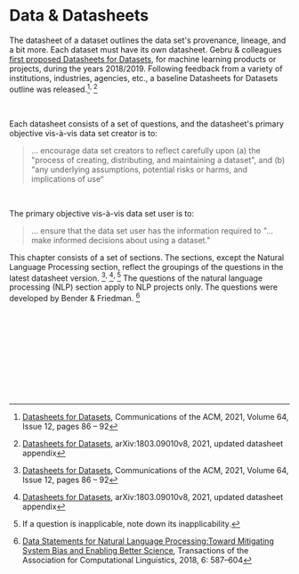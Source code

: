 # Data & Datasheets

The datasheet of a dataset outlines the data set's provenance, lineage, and a bit more.  Each dataset must have its own datasheet.  Gebru & colleagues <a href="https://arxiv.org/pdf/1803.09010v1.pdf" target="_blank">first proposed Datasheets for Datasets</a>, for machine learning products or projects, during the years 2018/2019.  Following feedback from a variety of institutions, industries, agencies, etc., a baseline Datasheets for Datasets outline was released.[^acm]<sup>, </sup>[^arXiv]  

<br>

Each datasheet consists of a set of questions, and the datasheet's primary objective vis-à-vis data set creator is to:

> … encourage data set creators to reflect carefully upon (a) the "process of creating, distributing, and maintaining a dataset", and (b) "any underlying assumptions, potential risks or harms, and implications of use“

<br>

The primary objective vis-à-vis data set user is to:

> … ensure that the data set user has the information required  to  "… make informed decisions about using a dataset."

This chapter consists of a set of sections.  The sections, except the Natural Language Processing section, reflect the groupings of the questions in the latest datasheet version. [^acm]<sup>, </sup>[^arXiv]<sup>, </sup>[^applicability]  The questions of the natural language processing (NLP) section apply to NLP projects only.  The questions were developed by Bender & Friedman. [^bender]

<br>
<br>

<br>
<br>

<br>
<br>

<br>
<br>

[^acm]: [Datasheets for Datasets](https://dl.acm.org/doi/10.1145/3458723), Communications of the ACM, 2021, Volume 64, Issue 12, pages 86 – 92
[^arXiv]: [Datasheets for Datasets](https://arxiv.org/abs/1803.09010v8), arXiv:1803.09010v8, 2021, updated datasheet appendix
[^applicability]: If a question is inapplicable, note down its inapplicability.
[^bender]: [Data Statements for Natural Language Processing:Toward Mitigating System Bias and Enabling Better Science](https://doi.org/10.1162/tacl_a_00041), Transactions of the Association for Computational Linguistics, 2018, 6: 587–604

<br>